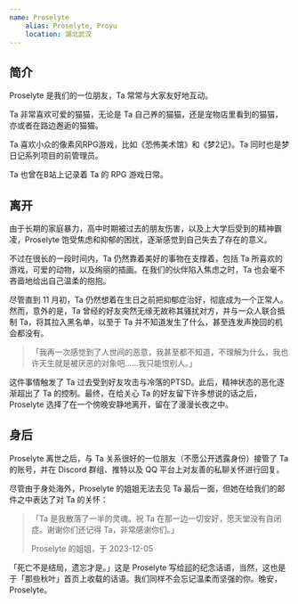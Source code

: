 ```yaml
---
name: Proselyte
    alias: Proselyte, Proyu
    location: 湖北武汉
---
```


## 简介

Proselyte 是我们的一位朋友，Ta 常常与大家友好地互动。

Ta 非常喜欢可爱的猫猫，无论是 Ta 自己养的猫猫，还是宠物店里看到的猫猫，亦或者在路边邂逅的猫猫。

Ta 喜欢小众的像素风RPG游戏，比如《恐怖美术馆》和《梦2记》。Ta 同时也是梦日记系列项目的前管理员。

Ta 也曾在B站上记录着 Ta 的 RPG 游戏日常。

## 离开

由于长期的家庭暴力，高中时期被过去的朋友伤害，以及上大学后受到的精神霸凌，Proselyte 饱受焦虑和抑郁的困扰，逐渐感觉到自己失去了存在的意义。

不过在很长的一段时间内，Ta 仍然靠着美好的事物在支撑着，包括 Ta 所喜欢的游戏，可爱的动物，以及绚丽的插画。在我们的伙伴陷入焦虑之时，Ta 也会毫不吝啬地给出自己温柔的抱抱。

尽管直到 11 月初，Ta 仍然想着在生日之前把抑郁症治好，彻底成为一个正常人。然而，意外的是，Ta 曾经的好友突然无缘无故称其骚扰对方，并与一众人联合抵制 Ta，将其拉入黑名单，以至于 Ta 并不知道发生了什么，甚至连发声挽回的机会都没有。

> 「我再一次感觉到了人世间的恶意，我甚至都不知道，不理解为什么，我也许天生就是被厌恶的对象吧……我只能恨别人。」

这件事情触发了 Ta 过去受到好友攻击与冷落的PTSD。此后，精神状态的恶化逐渐超出了 Ta 的控制。最终，在给关心 Ta 的好友留下许多想说的话之后，Proselyte 选择了在一个傍晚安静地离开，留在了漫漫长夜之中。

## 身后

Proselyte 离世之后，与 Ta 关系很好的一位朋友（不愿公开透露身份）接管了 Ta 的账号，并在 Discord 群组、推特以及 QQ 平台上对友善的私聊关怀进行回复。

尽管由于身处海外，Proselyte 的姐姐无法去见 Ta 最后一面，但她在给我们的邮件之中表达了对 Ta 的关怀：

> 「Ta 是我散落了一半的灵魂。祝 Ta 在那一边一切安好，愿天堂没有自闭症。谢谢你们还记得 Ta，非常感谢你们。」
>
> Proselyte 的姐姐，于 2023-12-05

「死亡不是结局，遗忘才是。」这是 Proselyte 写给[祁](https://one-among.us/profile/qiqi233345)的纪念话语，当然，这也是于「那些秋叶」首页上收载的话语。我们同样不会忘记温柔而坚强的你。晚安，Proselyte。